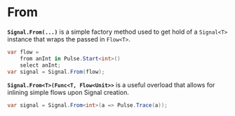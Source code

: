 # From
**`Signal.From(...)`** is a simple factory method used to get hold of a `Signal<T>` instance
that wraps the passed in `Flow<T>`.  
```csharp
var flow =
    from anInt in Pulse.Start<int>()
    select anInt;
var signal = Signal.From(flow);
```
**`Signal.From<T>(Func<T, Flow<Unit>>`** is a useful overload that allows for inlining simple flows upon Signal creation.  
```csharp
var signal = Signal.From<int>(a => Pulse.Trace(a));
```
